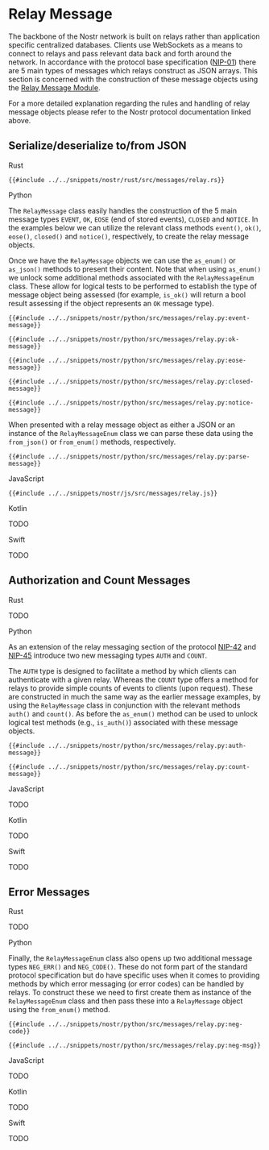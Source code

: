 # Relay Message

The backbone of the Nostr network is built on relays rather than application specific centralized databases. Clients use WebSockets as a means to connect to relays and pass relevant data back and forth around the network. In accordance with the protocol base specification ([NIP-01](https://github.com/nostr-protocol/nips/blob/master/01.md#from-relay-to-client-sending-events-and-notices)) there are 5 main types of messages which relays construct as JSON arrays. This section is concerned with the construction of these message objects using the [Relay Message Module](https://docs.rs/nostr/latest/nostr/message/relay/index.html). 

For a more detailed explanation regarding the rules and handling of relay message objects please refer to the Nostr protocol documentation linked above. 

## Serialize/deserialize to/from JSON

<custom-tabs category="lang">

<div slot="title">Rust</div>
<section>

```rust,ignore
{{#include ../../snippets/nostr/rust/src/messages/relay.rs}}
```

</section>

<div slot="title">Python</div>
<section>

The `RelayMessage` class easily handles the construction of the 5 main message types `EVENT`, `OK`, `EOSE` (end of stored events), `CLOSED` and `NOTICE`. In the examples below we can utilize the relevant class methods `event()`, `ok()`, `eose()`, `closed()` and `notice()`, respectively, to create the relay message objects.

Once we have the `RelayMessage` objects we can use the `as_enum()` or `as_json()` methods to present their content. Note that when using `as_enum()` we unlock some additional methods associated with the `RelayMessageEnum` class. These allow for logical tests to be performed to establish the type of message object being assessed (for example, `is_ok()` will return a bool result assessing if the object represents an `OK` message type).  

```python,ignore
{{#include ../../snippets/nostr/python/src/messages/relay.py:event-message}}
```

```python,ignore
{{#include ../../snippets/nostr/python/src/messages/relay.py:ok-message}}
```

```python,ignore
{{#include ../../snippets/nostr/python/src/messages/relay.py:eose-message}}
```

```python,ignore
{{#include ../../snippets/nostr/python/src/messages/relay.py:closed-message}}
```

```python,ignore
{{#include ../../snippets/nostr/python/src/messages/relay.py:notice-message}}
```

When presented with a relay message object as either a JSON or an instance of the `RelayMessageEnum` class we can parse these data using the `from_json()` or `from_enum()` methods, respectively.

```python,ignore
{{#include ../../snippets/nostr/python/src/messages/relay.py:parse-message}}
```

</section>

<div slot="title">JavaScript</div>
<section>

```javascript,ignore
{{#include ../../snippets/nostr/js/src/messages/relay.js}}
```

</section>

<div slot="title">Kotlin</div>
<section>

TODO

</section>

<div slot="title">Swift</div>
<section>

TODO

</section>

## Authorization and Count Messages

<custom-tabs category="lang">

<div slot="title">Rust</div>
<section>

TODO

</section>

<div slot="title">Python</div>
<section>

As an extension of the relay messaging section of the protocol [NIP-42](https://github.com/nostr-protocol/nips/blob/master/42.md) and [NIP-45](https://github.com/nostr-protocol/nips/blob/master/45.md) introduce two new messaging types `AUTH` and `COUNT`.

The `AUTH` type is designed to facilitate a method by which clients can authenticate with a given relay. Whereas the `COUNT` type offers a method for relays to provide simple counts of events to clients (upon request). These are constructed in much the same way as the earlier message examples, by using the `RelayMessage` class in conjunction with the relevant methods `auth()` and `count()`. As before the `as_enum()` method can be used to unlock logical test methods (e.g., `is_auth()`) associated with these message objects.

```python,ignore
{{#include ../../snippets/nostr/python/src/messages/relay.py:auth-message}}
```

```python,ignore
{{#include ../../snippets/nostr/python/src/messages/relay.py:count-message}}
```

</section>

<div slot="title">JavaScript</div>
<section>

TODO

</section>

<div slot="title">Kotlin</div>
<section>

TODO

</section>

<div slot="title">Swift</div>
<section>

TODO

</section>

## Error Messages

<custom-tabs category="lang">

<div slot="title">Rust</div>
<section>

TODO

</section>

<div slot="title">Python</div>
<section>

Finally, the `RelayMessageEnum` class also opens up two additional message types `NEG_ERR()` and `NEG_CODE()`. These do not form part of the standard protocol specification but do have specific uses when it comes to providing methods by which error messaging (or error codes) can be handled by relays. To construct these we need to first create them as instance of the `RelayMessageEnum` class and then pass these into a `RelayMessage` object using the `from_enum()` method.

```python,ignore
{{#include ../../snippets/nostr/python/src/messages/relay.py:neg-code}}
```

```python,ignore
{{#include ../../snippets/nostr/python/src/messages/relay.py:neg-msg}}
```

</section>

<div slot="title">JavaScript</div>
<section>

TODO

</section>

<div slot="title">Kotlin</div>
<section>

TODO

</section>

<div slot="title">Swift</div>
<section>

TODO

</section>
</custom-tabs>